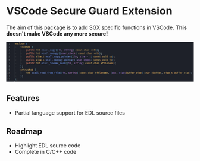 # VSCode Secure Guard Extension

The aim of this package is to add SGX specific functions in VSCode. **This doesn't make VSCode any more secure!**

![EDL Highlight](res/screenshot.png)

## Features

- Partial language support for EDL source files

## Roadmap

- Highlight EDL source code
- Complete in C/C++ code
